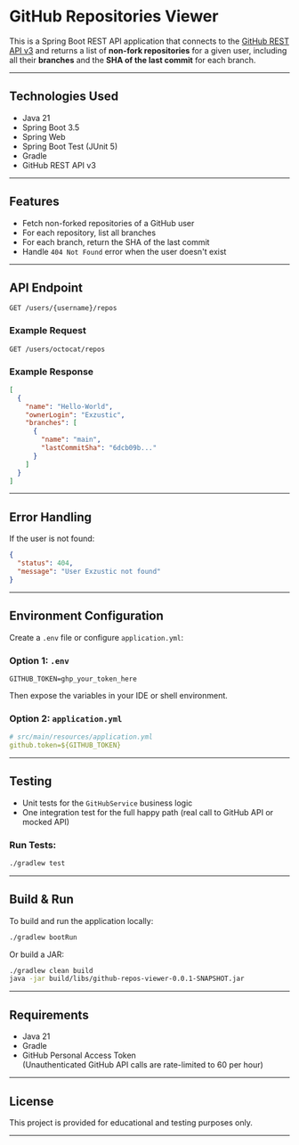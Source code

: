 
#  GitHub Repositories Viewer

This is a Spring Boot REST API application that connects to the [GitHub REST API v3](https://docs.github.com/en/rest) and returns a list of **non-fork repositories** for a given user, including all their **branches** and the **SHA of the last commit** for each branch.

---

##  Technologies Used

- Java 21
- Spring Boot 3.5
- Spring Web
- Spring Boot Test (JUnit 5)
- Gradle
- GitHub REST API v3

---

##  Features

-  Fetch non-forked repositories of a GitHub user
-  For each repository, list all branches
-  For each branch, return the SHA of the last commit
-  Handle `404 Not Found` error when the user doesn't exist

---

##  API Endpoint

```http
GET /users/{username}/repos
```

###  Example Request

```http
GET /users/octocat/repos
```

###  Example Response

```json
[
  {
    "name": "Hello-World",
    "ownerLogin": "Exzustic",
    "branches": [
      {
        "name": "main",
        "lastCommitSha": "6dcb09b..."
      }
    ]
  }
]
```

---

##  Error Handling

If the user is not found:

```json
{
  "status": 404,
  "message": "User Exzustic not found"
}
```

---

##  Environment Configuration

Create a `.env` file or configure `application.yml`:

### Option 1: `.env`

```env
GITHUB_TOKEN=ghp_your_token_here
```

Then expose the variables in your IDE or shell environment.

### Option 2: `application.yml`

```yaml
# src/main/resources/application.yml
github.token=${GITHUB_TOKEN}
```
---

##  Testing

- Unit tests for the `GitHubService` business logic
- One integration test for the full happy path (real call to GitHub API or mocked API)

### Run Tests:

```bash
./gradlew test
```

---

##  Build & Run

To build and run the application locally:

```bash
./gradlew bootRun
```

Or build a JAR:

```bash
./gradlew clean build
java -jar build/libs/github-repos-viewer-0.0.1-SNAPSHOT.jar
```

---


##  Requirements

- Java 21
- Gradle
- GitHub Personal Access Token  
  (Unauthenticated GitHub API calls are rate-limited to 60 per hour)

---

##  License

This project is provided for educational and testing purposes only.

---
